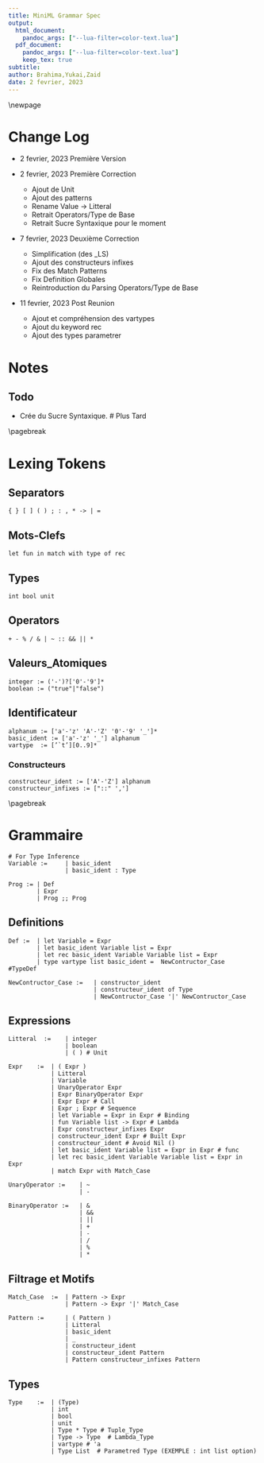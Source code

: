 ```yaml
---
title: MiniML Grammar Spec
output: 
  html_document: 
    pandoc_args: ["--lua-filter=color-text.lua"]
  pdf_document: 
    pandoc_args: ["--lua-filter=color-text.lua"]
    keep_tex: true
subtitle: 
author: Brahima,Yukai,Zaid
date: 2 fevrier, 2023
---
```

 <!-- pandoc --lua-filter ./grammar_pdfmaker/color-text.lua  -N --variable "geometry=margin=1.2in" --variable mainfont="Palatino" --variable sansfont="Helvetica" --variable monofont="Menlo" --variable fontsize=12pt --variable version=2.0 ./grammar_pdfmaker/grammar.md  --pdf-engine=xelatex --toc -o MiniMLSpec.pdf -->
\newpage


# Change Log

- 2 fevrier, 2023 Première Version
- 2 fevrier, 2023 Première Correction
  - Ajout de Unit
  - Ajout des patterns
  - Rename Value -> Litteral
  - Retrait Operators/Type de Base
  - Retrait Sucre Syntaxique pour le moment
  
- 7 fevrier, 2023 Deuxième Correction
  - Simplification (des _LS)
  - Ajout des constructeurs infixes 
  - Fix des Match Patterns
  - Fix Definition Globales
  - Reintroduction du Parsing Operators/Type de Base
-  11 fevrier, 2023 Post Reunion
   -  Ajout et compréhension des vartypes
   -  Ajout du keyword rec
   -  Ajout des types parametrer 

# Notes

## Todo
- Crée du Sucre Syntaxique. # Plus Tard


\pagebreak
# Lexing Tokens

## Separators

    { } [ ] ( ) ; : , * -> | = 

## Mots-Clefs

    let fun in match with type of rec

## Types

    int bool unit

## Operators

    + - % / & | ~ :: && || *


## Valeurs_Atomiques

    integer := ('-')?['0'-'9']*
    boolean := ("true"|"false")

## Identificateur

    alphanum := ['a'-'z' 'A'-'Z' '0'-'9' '_']*
    basic_ident := ['a'-'z' '_'] alphanum
    vartype  := [’`t’][0..9]*

### Constructeurs

    constructeur_ident := ['A'-'Z'] alphanum
    constructeur_infixes := ["::" ',']

\pagebreak
# Grammaire
    # For Type Inference
    Variable :=     | basic_ident
                    | basic_ident : Type

    Prog := | Def
            | Expr
            | Prog ;; Prog

## Definitions

    Def :=  | let Variable = Expr
            | let basic_ident Variable list = Expr
            | let rec basic_ident Variable Variable list = Expr
            | type vartype list basic_ident =  NewContructor_Case  #TypeDef

    NewContructor_Case :=   | constructor_ident
                            | constructeur_ident of Type
                            | NewContructor_Case '|' NewContructor_Case

## Expressions

    Litteral  :=    | integer
                    | boolean
                    | ( ) # Unit

    Expr    :=  | ( Expr )
                | Litteral
                | Variable
                | UnaryOperator Expr
                | Expr BinaryOperator Expr
                | Expr Expr # Call
                | Expr ; Expr # Sequence
                | let Variable = Expr in Expr # Binding
                | fun Variable list -> Expr # Lambda
                | Expr constructeur_infixes Expr 
                | constructeur_ident Expr # Built Expr
                | constructeur_ident # Avoid Nil ()
                | let basic_ident Variable list = Expr in Expr # func
                | let rec basic_ident Variable Variable list = Expr in Expr
                | match Expr with Match_Case

    UnaryOperator :=    | ~
                        | -

    BinaryOperator :=   | &
                        | &&
                        | ||
                        | +
                        | -
                        | /
                        | %
                        | *     

## Filtrage et Motifs

    Match_Case  :=  | Pattern -> Expr
                    | Pattern -> Expr '|' Match_Case 

    Pattern :=      | ( Pattern )
                    | Litteral
                    | basic_ident
                    | _
                    | constructeur_ident 
                    | constructeur_ident Pattern
                    | Pattern constructeur_infixes Pattern


## Types

    Type    :=  | (Type)
                | int
                | bool
                | unit
                | Type * Type # Tuple_Type
                | Type -> Type  # Lambda_Type
                | vartype # 'a
                | Type List  # Parametred Type (EXEMPLE : int list option)